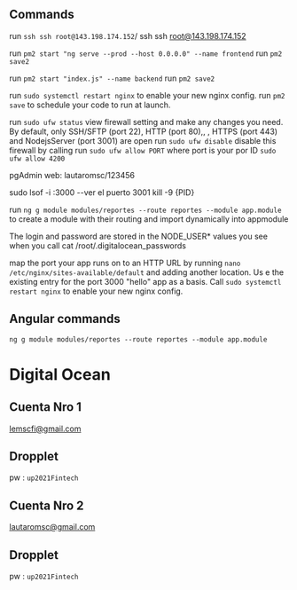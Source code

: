 ## Commands

run `ssh ssh root@143.198.174.152`/ ssh ssh root@143.198.174.152



run `pm2 start "ng serve --prod --host 0.0.0.0" --name frontend`
run `pm2 save2`

run `pm2 start "index.js" --name backend`
run `pm2 save2`

run `sudo systemctl restart nginx`  to enable your new nginx config.</li>
run `pm2 save` to schedule your code to run at launch.</li>

run `sudo ufw status`  view firewall setting and make any changes you need. By default, only SSH/SFTP (port 22), HTTP (port 80),, , HTTPS (port 443) and NodejsServer (port 3001) are open
run `sudo ufw disable` disable this firewall by calling
run `sudo ufw allow PORT` where port is your por ID `sudo ufw allow 4200`




pgAdmin web: lautaromsc/123456

sudo lsof -i :3000 --ver el puerto 3001
kill -9 {PID}


run `ng g module modules/reportes --route reportes --module app.module` to create a module with their routing and import dynamically into appmodule



The login and password are stored in the NODE_USER* values you see when you call  cat /root/.digitalocean_passwords

map the port your app runs on to an HTTP URL by running `nano /etc/nginx/sites-available/default` and adding another location. Us
e the existing entry for the port 3000 "hello" app as a basis. Call `sudo systemctl restart nginx` to enable your new nginx config.




## Angular commands

`ng g module modules/reportes --route reportes --module app.module`


# Digital Ocean 
## Cuenta Nro 1
lemscfi@gmail.com
## Dropplet
pw : `up2021Fintech`

## Cuenta Nro 2
lautaromsc@gmail.com
## Dropplet
pw : `up2021Fintech`